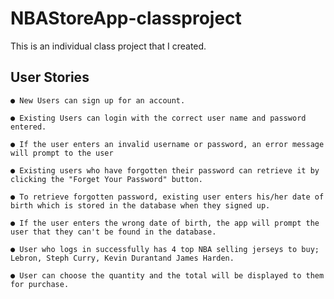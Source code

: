 # NBAStoreApp-classproject
  
  This is an individual class project that I created.
  
## User Stories

    ● New Users can sign up for an account.

    ● Existing Users can login with the correct user name and password entered.

    ● If the user enters an invalid username or password, an error message will prompt to the user

    ● Existing users who have forgotten their password can retrieve it by clicking the "Forget Your Password" button.

    ● To retrieve forgotten password, existing user enters his/her date of birth which is stored in the database when they signed up.

    ● If the user enters the wrong date of birth, the app will prompt the user that they can't be found in the database.

    ● User who logs in successfully has 4 top NBA selling jerseys to buy; Lebron, Steph Curry, Kevin Durantand James Harden.

    ● User can choose the quantity and the total will be displayed to them for purchase.

